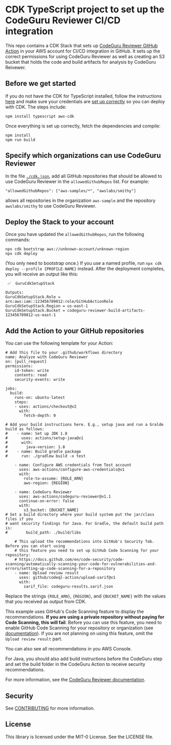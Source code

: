 # CDK TypeScript project to set up the CodeGuru Reviewer CI/CD integration

This repo contains a CDK Stack that sets up [CodeGuru Reviewer GitHub Action](https://github.com/marketplace/actions/codeguru-reviewer) in your AWS account for CI/CD integration in GitHub. It sets up the correct permissions for using CodeGuru Reviewer as well as creating an S3 bucket that holds the code and build artifacts for analysis by CodeGuru Reivewer.

## Before we get started

If you do not have the CDK for TypeScript installed, follow the instructions [here](https://docs.aws.amazon.com/cdk/latest/guide/work-with-cdk-typescript.html) and make sure your credentials are [set up correctly](https://docs.aws.amazon.com/cdk/latest/guide/work-with.html) so you can deploy with CDK. The steps include:

```
npm install typescript aws-cdk
```

Once everything is set up correctly, fetch the dependencies and compile:

```
npm install
npm run build
```

## Specify which organizations can use CodeGuru Reviewer

In the file [`./cdk.json`](cdk.json), add all GitHub repositories that should be allowed to use CodeGuru Reviewer in the `allowedGithubRepos` list. For example:
```
"allowedGithubRepos": ["aws-samples/*", "awslabs/smithy"]
```
allows all repositories in the organization `aws-sample` and the repository `awslabs/smithy` to use CodeGuru Reviewer.

## Deploy the Stack to your account

Once you have updated the `allowedGithubRepos`, run the following commands:
```
npx cdk bootstrap aws://unknown-account/unknown-region
npx cdk deploy
```
(You only need to bootstrap once.) If you use a named profile, run `npx cdk deploy --profile {PROFILE-NAME}` instead. After the deployment completes, you will receive an output like this:

```
 ✅  GuruCdkSetupStack

Outputs:
GuruCdkSetupStack.Role = arn:aws:iam::123456789012:role/GitHubActionRole
GuruCdkSetupStack.Region = us-east-1
GuruCdkSetupStack.Bucket = codeguru-reviewer-build-artifacts-123456789012-us-east-1
```

## Add the Action to your GitHub repositories

You can use the following template for your Action:

```
# Add this file to your .github/workflows directory
name: Analyze with CodeGuru Reviewer
on: [pull_request]
permissions:
    id-token: write
    contents: read
    security-events: write 

jobs:
  build:
    runs-on: ubuntu-latest
    steps:
    - uses: actions/checkout@v2
      with:
        fetch-depth: 0

# Add your build instructions here. E.g., setup java and run a Gralde build as follows:
#    - name: Set up JDK 1.8
#      uses: actions/setup-java@v1
#      with:
#        java-version: 1.8
#    - name: Build gradle package
#      run: ./gradlew build -x test

    - name: Configure AWS credentials from Test account
      uses: aws-actions/configure-aws-credentials@v1
      with:
        role-to-assume: {ROLE_ARN}
        aws-region: {REGION}

    - name: CodeGuru Reviewer
      uses: aws-actions/codeguru-reviewer@v1.1
      continue-on-error: false
      with:          
        s3_bucket: {BUCKET_NAME}
# Set a build directory where your build system put the jar/class files if you 
# want security findings for Java. For Gradle, the default build path is:
#        build_path: ./build/libs 

    # This upload the recommendations into GitHub's Security Tab. Before you can start using
    # this feature you need to set up GitHub Code Scanning for your repository:
    # https://docs.github.com/en/code-security/code-scanning/automatically-scanning-your-code-for-vulnerabilities-and-errors/setting-up-code-scanning-for-a-repository
    - name: Upload review result
      uses: github/codeql-action/upload-sarif@v1
      with:
        sarif_file: codeguru-results.sarif.json
```

Replace the strings `{ROLE_ARN}`, `{REGION}`, and `{BUCKET_NAME}` with the values that you received as output from CDK.

This example uses GitHub's Code Scanning feature to display the recommendations. **If you are using a private repository without paying for Code Scanning, this will fail**. Before you
can use this feature, you need to enable GitHub Code Scanning for your repository or organization (see [documentation](https://docs.github.com/en/code-security/code-scanning/automatically-scanning-your-code-for-vulnerabilities-and-errors/setting-up-code-scanning-for-a-repository)).
If you are not planning on using this feature, omit the `Upload review result` part.

You can also see all recommendations in you AWS Console.

For Java, you should also add build instructions before the CodeGuru step and set the build folder in the CodeGuru Action to receive security recommendations.

For more information, see the [CodeGuru Reviewer documentation](https://docs.aws.amazon.com/codeguru/latest/reviewer-ug/working-with-cicd.html).

## Security

See [CONTRIBUTING](CONTRIBUTING.md#security-issue-notifications) for more information.

## License

This library is licensed under the MIT-0 License. See the LICENSE file.

